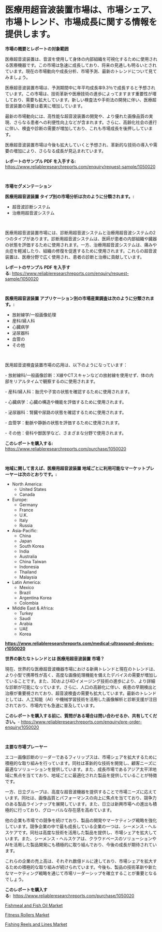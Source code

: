 <p><h1>医療用超音波装置市場は、市場シェア、市場トレンド、市場成長に関する情報を提供します。</h1></p><p><strong>市場の概要とレポートの対象範囲</strong></p>
<p><p>医療超音波装置は、音波を使用して身体の内部組織を可視化するために使用される医療機器です。この市場は急速に成長しており、将来の見通しも明るいとされています。現在の市場動向や成長分析、市場予測、最新のトレンドについて見てみましょう。</p><p>医療超音波装置市場は、予測期間中に年平均成長率9.3％で成長すると予想されています。この市場は、技術革新や医療技術の進歩によってますます重要性が増しており、需要も拡大しています。新しい検査法や手術法の開発に伴い、医療超音波装置の需要は着実に増加しています。</p><p>最新の市場動向には、高性能な超音波装置の開発や、より優れた画像品質の実現、さらなる患者への利便性向上などが含まれます。さらに、高齢化社会の進行に伴い、検査や診断の需要が増加しており、これも市場成長を後押ししています。</p><p>医療超音波装置市場は今後も拡大していくと予想され、革新的な技術の導入や需要の増加により、さらなる成長が見込まれています。</p></p>
<p><strong>レポートのサンプル PDF を入手する:</strong> <a href="https://www.reliableresearchreports.com/enquiry/request-sample/1050020">https://www.reliableresearchreports.com/enquiry/request-sample/1050020</a></p>
<p>&nbsp;</p>
<p><strong>市場セグメンテーション</strong></p>
<p><strong>医療用超音波装置 タイプ別の市場分析は次のように分類されます。:</strong></p>
<p><ul><li>超音波診断システム</li><li>治療用超音波システム</li></ul></p>
<p>&nbsp;</p>
<p><p>医療用超音波装置市場には、診断用超音波システムと治療用超音波システムの2つのタイプがあります。診断用超音波システムは、医師が患者の内部組織や臓器の状態を評価するために使用されます。一方、治療用超音波システムは、痛みや炎症を軽減したり、組織の修復を促進するために使用されます。これらの超音波装置は、医療分野で広く使用され、患者の診断と治療に貢献しています。</p></p>
<p><strong>レポートのサンプル PDF を入手する:</strong>&nbsp;<a href="https://www.reliableresearchreports.com/enquiry/request-sample/1050020">https://www.reliableresearchreports.com/enquiry/request-sample/1050020</a></p>
<p>&nbsp;</p>
<p><strong> 医療用超音波装置 アプリケーション別の市場産業調査は次のように分類されます。:</strong></p>
<p><ul><li>放射線学/一般画像処理</li><li>産科/婦人科</li><li>心臓病学</li><li>泌尿器科</li><li>血管の</li><li>その他</li></ul></p>
<p>&nbsp;</p>
<p><p>医用超音波検査装置市場の応用は、以下のようになっています：</p><p>- 放射線科/一般画像診断：X線やCTスキャンなどの放射線を使用せず、体の内部をリアルタイムで観察するのに使用されます。</p><p>- 産科/婦人科：胎児や子宮の状態を確認するために使用されます。</p><p>- 心臓病学：心臓の構造や機能を評価するために使用されます。</p><p>- 泌尿器科：腎臓や尿路の状態を確認するために使用されます。</p><p>- 血管学：動脈や静脈の状態を評価するために使用されます。</p><p>- その他：骨科や獣医学など、さまざまな分野で使用されます。</p></p>
<p><strong>このレポートを購入する:</strong>&nbsp; <a href="https://www.reliableresearchreports.com/purchase/1050020">https://www.reliableresearchreports.com/purchase/1050020</a></p>
<p>&nbsp;</p>
<p><strong>地域に関して言えば、医療用超音波装置 地域ごとに利用可能なマーケットプレーヤーは次のとおりです。:</strong></p>
<p><ul>
    <li>
        North America:
        <ul>
            <li>United States</li>
            <li>Canada</li>
        </ul>
    </li>
    <li>
        Europe:
        <ul>
            <li>Germany</li>
            <li>France</li>
            <li>U.K.</li>
            <li>Italy</li>
            <li>Russia</li>
        </ul>
    </li>
    <li>
        Asia-Pacific:
        <ul>
            <li>China</li>
            <li>Japan</li>
            <li>South Korea</li>
            <li>India</li>
            <li>Australia</li>
            <li>China Taiwan</li>
            <li>Indonesia</li>
            <li>Thailand</li>
            <li>Malaysia</li>
        </ul>
    </li>
    <li>
        Latin America:
        <ul>
            <li>Mexico</li>
            <li>Brazil</li>
            <li>Argentina Korea</li>
            <li>Colombia</li>
        </ul>
    </li>
    <li>
        Middle East & Africa:
        <ul>
            <li>Turkey</li>
            <li>Saudi</li>
            <li>Arabia</li>
            <li>UAE</li>
            <li>Korea</li>
        </ul>
    </li>
    </ul></p>
<p><strong><a href="https://www.reliableresearchreports.com/medical-ultrasound-devices-r1050020">https://www.reliableresearchreports.com/medical-ultrasound-devices-r1050020</a></strong>&nbsp;</p>
<p><strong>世界の新たなトレンドとは 医療用超音波装置 市場？</strong></p>
<p><p>現在、世界的な医療超音波機器市場における新興トレンドと現在のトレンドは、より小型で携帯性が高く、高度な画像処理機能を備えたデバイスの需要が増加していることです。また、3Dおよび4Dイメージング技術の進歩により、より詳細な診断が可能になっています。さらに、人口の高齢化に伴い、疾患の早期検出と治療が重要視されており、超音波検査の需要も拡大しています。最新のトレンドとしては、人工知能（AI）や機械学習技術を活用した画像解析と診断支援が注目されており、市場内でも急速に普及しています。</p></p>
<p><strong>このレポートを購入する前に、質問がある場合は問い合わせるか、共有してください。</strong>- <a href="https://www.reliableresearchreports.com/enquiry/pre-order-enquiry/1050020">https://www.reliableresearchreports.com/enquiry/pre-order-enquiry/1050020</a></p>
<p>&nbsp;</p>
<p><strong>主要な市場プレーヤー</strong></p>
<p><p>エコー画像診断のリーダーであるフィリップスは、市場シェアを拡大するために積極的な取り組みを行っています。同社は革新的な技術を開発し、顧客ニーズに最適なソリューションを提供しています。また、成長市場であるアジア太平洋地域に焦点を当てており、地域ごとに最適化された製品を提供していることが特徴です。</p><p>一方、日立グループは、高度な超音波機器を提供することで市場ニーズに応えています。同社は、画像品質とパフォーマンスの向上に焦点を当てており、競争力のある製品ラインナップを展開しています。また、日立は新興市場への進出も積極的に行っており、グローバルな存在感を高めています。</p><p>他の企業も市場での競争を続けており、製品の開発やマーケティング戦略を強化しています。競争企業の中で最も成長している企業の一つは、シーメンス・ヘルスケアです。同社は高度な技術を活用した製品を提供し、市場シェアを拡大しています。また、シーメンス・ヘルスケアは、クラウドベースのソリューションやAIを活用した製品開発にも積極的に取り組んでおり、今後の成長が期待されています。</p><p>これらの企業の売上高は、それぞれ数億ドルに達しており、市場シェアを拡大するための積極的な取り組みが続けられています。今後も、製品の技術革新や新たなマーケティング戦略を通じて市場リーダーシップを確立することが重要となるでしょう。</p></p>
<p><strong>このレポートを購入する:</strong>&nbsp;&nbsp;<a href="https://www.reliableresearchreports.com/purchase/1050020">https://www.reliableresearchreports.com/purchase/1050020</a></p>
<p><p><a href="https://summer-dogwood-3e9.notion.site/Fishmeal-and-Fish-Oil-Market-Insights-into-Market-CAGR-Market-Trends-and-Growth-Strategies-9285736b6def44a68a7f65aea4e28e75">Fishmeal and Fish Oil Market</a></p><p><a href="https://forested-sushi-9b0.notion.site/Fitness-Rollers-Market-Insight-Market-Trends-Growth-Forecasted-from-2024-TO-2031-af7539f6d8004ea79940c1bb53bdcac7">Fitness Rollers Market</a></p><p><a href="https://lydian-appliance-61d.notion.site/Fishing-Reels-and-Lines-Market-Competitive-Analysis-Market-Trends-and-Forecast-to-2031-b88e51cfa9aa4699915ffcdd1ec092f8">Fishing Reels and Lines Market</a></p></p>